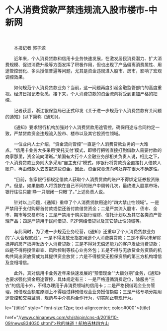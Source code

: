 # 个人消费贷款严禁违规流入股市楼市-中新网

　　

　　本报记者 郭子源

　　近年来，个人消费贷款和信用卡业务快速发展，在激发居民消费潜力、扩大消费规模、促进消费升级等方面发挥了积极作用，但也出现了产品偏离消费属性、用途管控弱化、多头授信普遍等问题，尤其是资金违规进入股市、房市，影响了宏观调控效果。

　　如何规范个人消费贷款业务？当前，这一问题再度引起金融监管部门的高度重视。经济日报记者获悉，接下来，个人消费贷款的资金流向将受到更加严格的把控。

　　记者获悉，浙江银保监局已正式印发《关于进一步规范个人消费贷款有关问题的通知》(以下简称《通知》)。

　　《通知》要求银行机构加强对个人消费贷款用途管控，确保用途与合同约定一致，严禁贷款资金违规流入股市、楼市以及其它投资性领域。

　　一位业内人士介绍，“资金流向管控”一直是个人消费贷款业务的一大难点。“信用卡业务大多采用‘受托支付’模式，即银行把钱直接打到借款人需要付款的商家那里，资金流向清晰。”某国有大行个人金融业务部相关负责人说，相比之下，个人消费贷款业务则大多采用“自主支付”模式，即银行将贷款资金直接打入借款人账户，再由借款人去支配这些资金。因此，资金究竟流向何处存在很大不确定性。

　　“目前，各家银行都规定借款人获取个人消费贷款的账户不得绑定证券投资账户。但是，如果借款人将贷款在自己不同的账户中周转几次，最终进入股票市场，银行往往只能‘睁一只眼闭一只眼’了。”上述负责人说。

　　针对以上问题，《通知》重申了个人消费贷款用途的“四大禁止性领域”。一是严禁用于支付购房首付款或偿还首付款借贷资金；二是严禁流入股市、债市、金市、期市等交易市场；三是严禁用于购买银行理财、信托计划以及其它各类资产管理产品；四是严禁用于民间借贷、P2P网络借贷以及其它禁止性领域等。

　　与此同时，为了进一步规范业务经营，《通知》还重申了个人消费贷款业务的“六大合规底线”。一是不得发放无指定用途个人消费类贷款；二是不得以未解除抵押的房产抵押发放个人消费贷款；三是不得对无偿还能力的客户发放消费贷款；四是不得将授信审查、风险控制等核心业务外包；五是不得与无放贷业务资质的机构共同出资放贷或为其提供资金放贷；六是不得接受无担保资质的第三方机构增信及变相增信。

　　此外，真对信用卡业务近年来快速发展的“预借现金”“大额分期”业务，《通知》也要求强化资金用途管控，具体规定有三：一是严格遵循消费定位，除服务“三农”的信用卡外，不得办理用于非消费领域的信用卡；二是严格预借现金业务管理，预借现金额度原则上不得超过非预借现金业务授信额度；三是严格专项分期用途管控和交易监测，规范与中介机构合作行为，切实防止套现行为。

le="{title}" style=" font-size:12px; text-align:center; color:#000">{title}

href="//www.chinanews.com/sh/shipin/cns-d/2019/10-09/news834030.shtml">秋的味道！航拍吉林四方山
